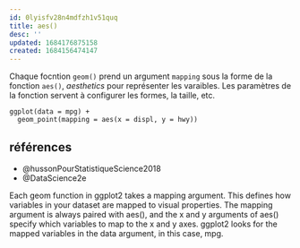 ```yaml
---
id: 0lyisfv28n4mdfzh1v51quq
title: aes()
desc: ''
updated: 1684176875158
created: 1684156474147
---
```


Chaque focntion `geom()` prend un argument `mapping` sous la forme de la fonction 
`aes()`, *aesthetics* pour représenter les varaibles. Les paramètres de la fonction 
servent à configurer les formes, la taille, etc.

```{r}
ggplot(data = mpg) + 
  geom_point(mapping = aes(x = displ, y = hwy))
```

## références

- @hussonPourStatistiqueScience2018
- @DataScience2e



Each geom function in ggplot2 takes a mapping argument. This defines how variables in your dataset are mapped to visual properties. The mapping argument is always paired with aes(), and the x and y arguments of aes() specify which variables to map to the x and y axes. ggplot2 looks for the mapped variables in the data argument, in this case, mpg.
